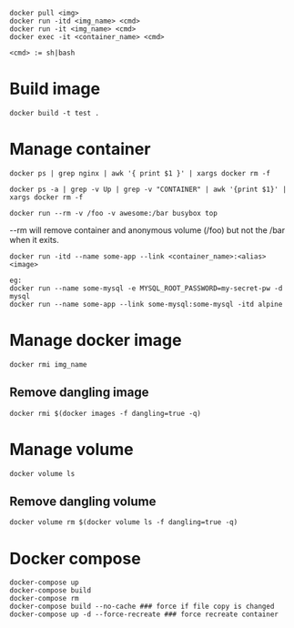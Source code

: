 ```
docker pull <img>
docker run -itd <img_name> <cmd>
docker run -it <img_name> <cmd>
docker exec -it <container_name> <cmd>

<cmd> := sh|bash
```

# Build image
```
docker build -t test .
```

# Manage container
```
docker ps | grep nginx | awk '{ print $1 }' | xargs docker rm -f
```
```
docker ps -a | grep -v Up | grep -v "CONTAINER" | awk '{print $1}' | xargs docker rm -f
```
```
docker run --rm -v /foo -v awesome:/bar busybox top
```
--rm will remove container and anonymous volume (/foo) but not the /bar when it exits.

```
docker run -itd --name some-app --link <container_name>:<alias> <image>

eg:
docker run --name some-mysql -e MYSQL_ROOT_PASSWORD=my-secret-pw -d mysql
docker run --name some-app --link some-mysql:some-mysql -itd alpine
```

# Manage docker image
```
docker rmi img_name
```
## Remove dangling image
```
docker rmi $(docker images -f dangling=true -q)
```

# Manage volume
```
docker volume ls
```
## Remove dangling volume
```
docker volume rm $(docker volume ls -f dangling=true -q)
```

# Docker compose
```
docker-compose up
docker-compose build
docker-compose rm
docker-compose build --no-cache ### force if file copy is changed
docker-compose up -d --force-recreate ### force recreate container
```
